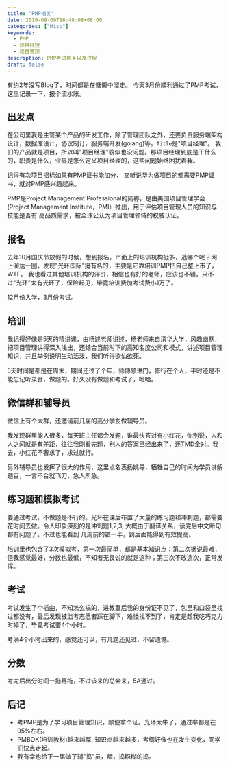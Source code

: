 ```yaml
---
title: "PMP相关"
date: 2019-09-09T16:48:08+08:00
categories: ["Misc"]
keywords:
  - PMP
  - 项目经理
  - 项目管理
description: PMP考试相关以及过程
draft: false
---
```


有约2年没写Blog了，时间都是在慵懒中溜走。
今天3月份顺利通过了PMP考试，这里记录一下，报个流水账。

## 出发点
在公司里我是主管某个产品的研发工作，除了管理团队之外，还要负责服务端架构设计，数据库设计，协议制订，服务端开发(golang)等。`Title`是"项目经理"。
我们的产品就是项目，所以叫"项目经理"貌似也没问题。那项目经理到底是干什么的，职责是什么，业界是怎么定义项目经理的，这些问题始终困扰着我。

记得有次项目招标如果有PMP证书能加分， 又听说华为做项目的都需要PMP证书，就对PMP感兴趣起来。

PMP是Project Management Professional的简称，是由美国项目管理学会(Project Management Institute，PMI）推出，用于评估项目管理人员的知识与技能是否有
高品质需求，被全球公认为项目管理领域的权威认证。

## 报名
去年10月国庆节放假的时候，想到报名。市面上的培训机构挺多，选哪个呢？网上溜达一圈，发现"光环国际"挺有名的，主要是它靠培训PMP把自己整上市了，WTF。
我也看过其他培训机构的评价，相信也有好的老师，应该也不错，只不过"光环"太有光环了，保险起见，毕竟培训费加考试费小1万了。

12月份入学，3月份考试。

## 培训
我记得好像是5天的精讲课，由杨述老师讲述，杨老师来自清华大学，风趣幽默，把项目管理讲得深入浅出，还结合当前时下的高知名度公司和模式，讲述项目管理知识，并且举例说明生动活泼，我们听得欲仙欲死。

5天时间是都是在周末，期间还过了个年，师傅领进门，修行在个人，平时还是不能忘记听录音，做题的。好久没有做题和考试了，哈哈。

## 微信群和辅导员
微信上有个大群，还邀请前几届的高分学友做辅导员。

我发现群里能人很多，每天班主任都会发题，谁最快答对有小红花，你别说，人和人之间就是有差距，往往我刚看完题，别人的答案已经出来了，还TMD全对。我去，小红花不奢求了，求过就行。

另外辅导员也发挥了很大的作用，这里点名表扬姚导，牺牲自己的时间为学员讲解题目，一言不合就飞刀，急人所急。

## 练习题和模拟考试
要通过考试，不做题是不行的。光环在课后布置了大量的练习题和冲刺题，都需要花时间去做。令人印象深刻的是冲刺题1,2,3, 大概由于翻译关系，读完后中文断句都有问题了。不过也能看到
几周前的错一半，到后面能得到有效提高。

培训里也包含了3次模拟考，第一次最简单，都是基本知识点；第二次据说最难，但我感觉最好，分数也最低，不知者无畏说的就是这种；第三次不敢造次，正常发挥。

## 考试
考试发生了个插曲，不知怎么搞的，进教室后我的身份证不见了，包里和口袋里找过都没有，最后发现被监考志愿者踩在脚下，难怪找不到了，肯定是趁我吃巧克力时掉了，毕竟考试要4个小时。

考满4个小时出来的，感觉还可以，有几题还见过，不留遗憾。

## 分数
考完后出分时间一拖再拖，不过该来的总会来，5A通过。

## 后记
* 考PMP是为了学习项目管理知识，顺便拿个证。光环太牛了，通过率都是在95%左右。
* PMBOK(培训教材)越来越厚, 知识点越来越多，考纲好像也在发生变化，同学们快点走起。
* 我有幸也给下一届做了辅"捣"员，额，捣糨糊的捣。